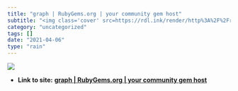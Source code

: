 ```yaml
---
title: "graph | RubyGems.org | your community gem host"
subtitle: "<img class='cover' src=https://rdl.ink/render/http%3A%2F%2Frubygems.org%2Fgems%2Fgraph>"
category: "uncategorized"
tags: []
date: "2021-04-06"
type: "rain"
---
```

<img class="cover" src=https://rdl.ink/render/http%3A%2F%2Frubygems.org%2Fgems%2Fgraph>


* **Link to site:** **[graph | RubyGems.org | your community gem host](http://rubygems.org/gems/graph)**